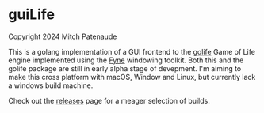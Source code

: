 # guiLife

Copyright 2024 Mitch Patenaude

This is a golang implementation of a GUI frontend to the
[golife](https://github.com/pneumaticdeath/golife) Game of Life engine
implemented using the [Fyne](https://fyne.io/) windowing toolkit.
Both this and the golife package are still in early alpha stage of 
devepment.  I'm aiming to make this cross platform with macOS, Window and
Linux, but currently lack a windows build machine.

Check out the [releases](https://github.com/pneumaticdeath/guiLife/releases) page for a meager selection of builds.
